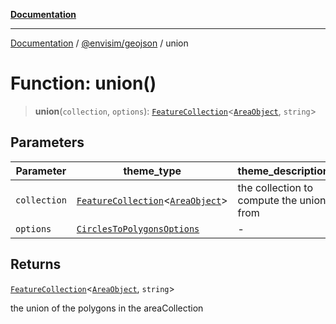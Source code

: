 [**Documentation**](../../../README.md)

---

[Documentation](../../../README.md) / [@envisim/geojson](../README.md) / union

# Function: union()

> **union**(`collection`, `options`): [`FeatureCollection`](../classes/FeatureCollection.md)\<[`AreaObject`](../type-aliases/AreaObject.md), `string`\>

## Parameters

| Parameter    | theme_type                                                                                              | theme_description                        |
| ------------ | ------------------------------------------------------------------------------------------------------- | ---------------------------------------- |
| `collection` | [`FeatureCollection`](../classes/FeatureCollection.md)\<[`AreaObject`](../type-aliases/AreaObject.md)\> | the collection to compute the union from |
| `options`    | [`CirclesToPolygonsOptions`](../interfaces/CirclesToPolygonsOptions.md)                                 | -                                        |

## Returns

[`FeatureCollection`](../classes/FeatureCollection.md)\<[`AreaObject`](../type-aliases/AreaObject.md), `string`\>

the union of the polygons in the areaCollection
